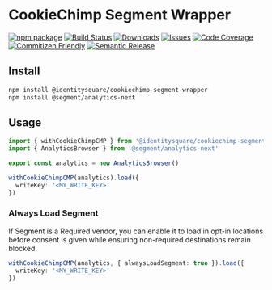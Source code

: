 # CookieChimp Segment Wrapper

[![npm package][npm-img]][npm-url]
[![Build Status][build-img]][build-url]
[![Downloads][downloads-img]][downloads-url]
[![Issues][issues-img]][issues-url]
[![Code Coverage][codecov-img]][codecov-url]
[![Commitizen Friendly][commitizen-img]][commitizen-url]
[![Semantic Release][semantic-release-img]][semantic-release-url]


## Install

```bash
npm install @identitysquare/cookiechimp-segment-wrapper
npm install @segment/analytics-next
```

## Usage

```ts
import { withCookieChimpCMP } from '@identitysquare/cookiechimp-segment-wrapper'
import { AnalyticsBrowser } from '@segment/analytics-next'

export const analytics = new AnalyticsBrowser()

withCookieChimpCMP(analytics).load({
  writeKey: '<MY_WRITE_KEY>'
})
```

### Always Load Segment

If Segment is a Required vendor, you can enable it to load in opt-in locations before consent is given while ensuring non-required destinations remain blocked.

```ts
withCookieChimpCMP(analytics, { alwaysLoadSegment: true }).load({
  writeKey: '<MY_WRITE_KEY>'
})
```


[build-img]:https://github.com/IdentitySquare/CookieChimp-Segment-Wrapper/actions/workflows/release.yml/badge.svg
[build-url]:https://github.com/IdentitySquare/CookieChimp-Segment-Wrapper/actions/workflows/release.yml
[downloads-img]:https://img.shields.io/npm/dt/CookieChimp-Segment-Wrapper
[downloads-url]:https://www.npmtrends.com/CookieChimp-Segment-Wrapper
[npm-img]:https://img.shields.io/npm/v/CookieChimp-Segment-Wrapper
[npm-url]:https://www.npmjs.com/package/CookieChimp-Segment-Wrapper
[issues-img]:https://img.shields.io/github/issues/IdentitySquare/CookieChimp-Segment-Wrapper
[issues-url]:https://github.com/IdentitySquare/CookieChimp-Segment-Wrapper/issues
[codecov-img]:https://codecov.io/gh/IdentitySquare/CookieChimp-Segment-Wrapper/branch/main/graph/badge.svg
[codecov-url]:https://codecov.io/gh/IdentitySquare/CookieChimp-Segment-Wrapper
[semantic-release-img]:https://img.shields.io/badge/%20%20%F0%9F%93%A6%F0%9F%9A%80-semantic--release-e10079.svg
[semantic-release-url]:https://github.com/semantic-release/semantic-release
[commitizen-img]:https://img.shields.io/badge/commitizen-friendly-brightgreen.svg
[commitizen-url]:http://commitizen.github.io/cz-cli/
